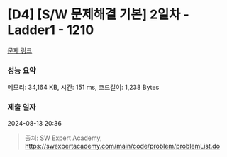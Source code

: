 # [D4] [S/W 문제해결 기본] 2일차 - Ladder1 - 1210 

[문제 링크](https://swexpertacademy.com/main/code/problem/problemDetail.do?contestProbId=AV14ABYKADACFAYh) 

### 성능 요약

메모리: 34,164 KB, 시간: 151 ms, 코드길이: 1,238 Bytes

### 제출 일자

2024-08-13 20:36



> 출처: SW Expert Academy, https://swexpertacademy.com/main/code/problem/problemList.do